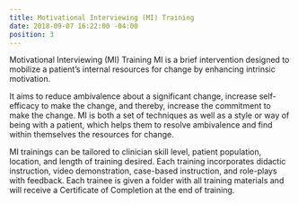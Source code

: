 ```yaml
---
title: Motivational Interviewing (MI) Training
date: 2018-09-07 16:22:00 -04:00
position: 3
---
```


Motivational Interviewing (MI) Training MI is a brief intervention designed to mobilize a patient’s internal resources for change by enhancing intrinsic motivation.

It aims to reduce ambivalence about a significant change, increase self-efficacy to make the change, and thereby, increase the commitment to make the change.  MI is both a set of techniques as well as a style or way of being with a patient, which helps them to resolve ambivalence and find within themselves the resources for change.

MI trainings can be tailored to clinician skill level, patient population, location, and length of training desired.  Each training incorporates didactic instruction, video demonstration, case-based instruction, and role-plays with feedback.  Each trainee is given a folder with all training materials and will receive a Certificate of Completion at the end of training.
